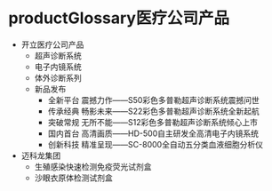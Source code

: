 # productGlossary医疗公司产品

- 开立医疗公司产品
    + 超声诊断系统
    + 电子内镜系统
    + 体外诊断系列
    + 新品发布
        * 全新平台 震撼力作——S50彩色多普勒超声诊断系统震撼问世
        * 传承经典 畅影未来——S22彩色多普勒超声诊断系统全新起航
        * 突破常规 无所不能——S12彩色多普勒超声诊断系统倾心上市
        * 国内首台 高清画质——HD-500自主研发全高清电子内镜系统
        * 创新科技 精准呈现——SC-8000全自动五分类血液细胞分析仪
- 迈科龙集团
    + 生殖感染快速检测免疫荧光试剂盒
    + 沙眼衣原体检测试剂盒